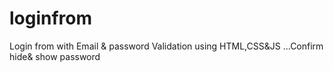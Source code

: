 # loginfrom
Login from with Email &amp; password Validation using HTML,CSS&amp;JS ...Confirm hide&amp; show password
